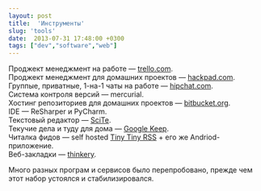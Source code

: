 ```yaml
---
layout: post
title:  'Инструменты'
slug: 'tools'
date:  2013-07-31 17:48:00 +0300
tags: ["dev","software","web"]
---
```


Проджект менеджмент на работе — [trello.com](https://trello.com/).  
Проджект менеджмент для домашних проектов — [hackpad.com](https://hackpad.com/).  
Группые, приватные, 1-на-1 чаты на работе — [hipchat.com](https://www.hipchat.com/).  
Система контроля версий — mercurial.  
Хостинг репозиториев для домашних проектов — [bitbucket.org](https://bitbucket.org/).  
IDE  — ReSharper и PyCharm.  
Текстовый редактор — [SciTe](http://www.scintilla.org/SciTE.html).  
Текучие дела и туду для дома — [Google Keep](https://drive.google.com/keep/).  
Читалка фидов — self hosted [Tiny Tiny RSS](http://tt-rss.org/) + его же Andriod-приложение.  
Веб-закладки — [thinkery](https://thinkery.me/).

Много разных програм и сервисов было перепробовано, прежде чем этот набор устоялся и стабилизировался.

